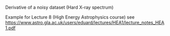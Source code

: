 Derivative of a noisy dataset (Hard X-ray spectrum)

Example for Lecture 8 (High Energy Astrophysics course) see https://www.astro.gla.ac.uk/users/eduard/lectures/HEA1/lecture_notes_HEA1.pdf
